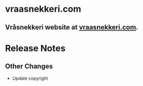 # vraasnekkeri.com
## Vråsnekkeri website at [vraasnekkeri.com](https://www.vraasnekkeri.com).

# Release Notes
## Other Changes
- Update copyright
